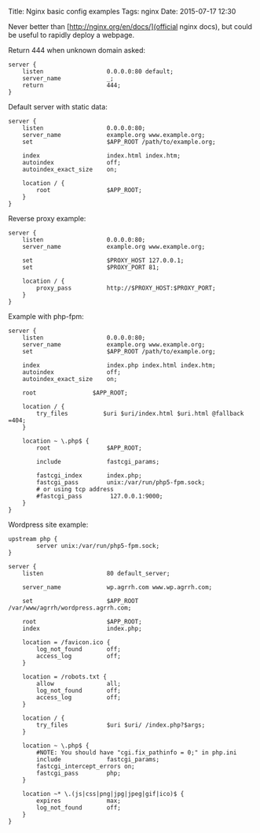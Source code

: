 Title: Nginx basic config examples
Tags: nginx
Date: 2015-07-17 12:30

Never better than [http://nginx.org/en/docs/](official nginx docs), but could be useful to rapidly deploy a webpage.

Return 444 when unknown domain asked:

    server {
        listen                  0.0.0.0:80 default;
        server_name             _;
        return                  444;
    }

Default server with static data:

    server {
        listen                  0.0.0.0:80;
        server_name             example.org www.example.org;
        set                     $APP_ROOT /path/to/example.org;

        index                   index.html index.htm;
        autoindex               off;
        autoindex_exact_size    on;

        location / {
            root                $APP_ROOT;
        }
    }

Reverse proxy example:

    server {
        listen                  0.0.0.0:80;
        server_name             example.org www.example.org;

        set                     $PROXY_HOST 127.0.0.1;
        set                     $PROXY_PORT 81;

        location / {
            proxy_pass          http://$PROXY_HOST:$PROXY_PORT;
        }
    }

Example with php-fpm:

    server {
        listen                  0.0.0.0:80;
        server_name             example.org www.example.org;
        set                     $APP_ROOT /path/to/example.org;

        index                   index.php index.html index.htm;
        autoindex               off;
        autoindex_exact_size    on;

        root                $APP_ROOT;

        location / {
            try_files          $uri $uri/index.html $uri.html @fallback =404;
        }

        location ~ \.php$ {
            root                $APP_ROOT;

            include             fastcgi_params;

            fastcgi_index       index.php;
            fastcgi_pass        unix:/var/run/php5-fpm.sock;
            # or using tcp address
            #fastcgi_pass        127.0.0.1:9000;
        }
    }

Wordpress site example:

    upstream php {
            server unix:/var/run/php5-fpm.sock;
    }

    server {
        listen                  80 default_server;

        server_name             wp.agrrh.com www.wp.agrrh.com;

        set                     $APP_ROOT /var/www/agrrh/wordpress.agrrh.com;

        root                    $APP_ROOT;
        index                   index.php;

        location = /favicon.ico {
            log_not_found       off;
            access_log          off;
        }

        location = /robots.txt {
            allow               all;
            log_not_found       off;
            access_log          off;
        }

        location / {
            try_files           $uri $uri/ /index.php?$args;
        }

        location ~ \.php$ {
            #NOTE: You should have "cgi.fix_pathinfo = 0;" in php.ini
            include             fastcgi_params;
            fastcgi_intercept_errors on;
            fastcgi_pass        php;
        }

        location ~* \.(js|css|png|jpg|jpeg|gif|ico)$ {
            expires             max;
            log_not_found       off;
        }
    }
